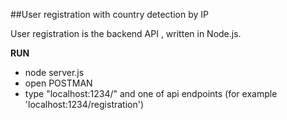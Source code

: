 ##User registration with country detection by IP

User registration is the backend API , written in Node.js.

**RUN**
 * node server.js
 * open POSTMAN
 * type "localhost:1234/" and one of api endpoints (for example 'localhost:1234/registration') 
